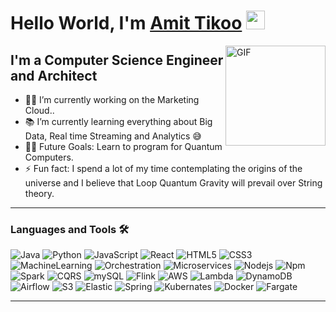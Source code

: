 # Hello World, I'm [Amit Tikoo][website] <img width="30px" src="https://media.tenor.com/images/3b388fe03da271d2674faf85eb7c3fcd/tenor.gif" />

<img align="right" alt="GIF" height="160px" src="https://media.giphy.com/media/JnAAgubIbtlEBS9XkM/giphy.gif" />

## I'm a Computer Science Engineer and Architect  

- 👨‍💻 I’m currently working on the Marketing Cloud..
- 📚 I’m currently learning everything about Big Data, Real time Streaming and Analytics 😅
- 💪🏼 Future Goals: Learn to program for Quantum Computers.
- ⚡ Fun fact: I spend a lot of my time contemplating the origins of the universe and I believe that Loop Quantum Gravity will prevail over String theory.

---

### Languages and Tools 🛠 

![Java](http://img.shields.io/badge/-Java-5B4638?style=flat-square&logo=java&logoColor=ffffff)
![Python](http://img.shields.io/badge/-Python-3776AB?style=flat-square&logo=python&logoColor=ffffff)
![JavaScript](https://img.shields.io/badge/-JavaScript-%23F7DF1C?style=flat-square&logo=javascript&logoColor=000000&labelColor=%23F7DF1C&color=%23FFCE5A)
![React](https://img.shields.io/badge/-React-61DAFB?style=flat-square&logo=react&logoColor=ffffff)
![HTML5](https://img.shields.io/badge/-HTML5-%23E44D27?style=flat-square&logo=html5&logoColor=ffffff)
![CSS3](https://img.shields.io/badge/-CSS3-%231572B6?style=flat-square&logo=css3)
![MachineLearning](https://img.shields.io/badge/-MachineLearning-%23CC6699?style=flat-square&logo=sass&logoColor=ffffff)
![Orchestration](https://img.shields.io/badge/-Orchestration-563D7C?style=flat-square&logo=Bootstrap)
![Microservices](https://img.shields.io/badge/-Microservices-000000?style=flat-square&logo=markdown)
![Nodejs](https://img.shields.io/badge/-Nodejs-339933?style=flat-square&logo=Node.js&logoColor=ffffff)
![Npm](https://img.shields.io/badge/-npm-CB3837?style=flat-square&logo=npm)
![Spark](https://img.shields.io/badge/-Spark-FFCA28?style=flat-square&logo=firebase&logoColor=ffffff)
![CQRS](https://img.shields.io/badge/-CQRS-181717?style=flat-square&logo=github)
![mySQL](https://img.shields.io/badge/-mySQL-FFCA28?style=flat-square&logo=firebase&logoColor=ffffff)
![Flink](https://img.shields.io/badge/-Flink-CC2927?style=flat-square&logo=microsoft-sql-server&logoColor=ffffff)
![AWS](https://img.shields.io/badge/-AWS-%23F05032?style=flat-square&logo=git&logoColor=%23ffffff)
![Lambda](https://img.shields.io/badge/-AWS-%23F05032?style=flat-square&logo=git&logoColor=%23ffffff)
![DynamoDB](https://img.shields.io/badge/-DynamoDB-FCA121?style=flat-square&logo=gitlab)
![Airflow](https://img.shields.io/badge/-Airflow-181717?style=flat-square&logo=github)
![S3](https://img.shields.io/badge/-S3-181717?style=flat-square&logo=github)
![Elastic](http://img.shields.io/badge/-Elastic-007ACC?style=flat-square&logo=visual-studio-code&logoColor=ffffff)
![Spring](http://img.shields.io/badge/-Spring-2C2255?style=flat-square&logo=eclipse&logoColor=ffffff)
![Kubernates](http://img.shields.io/badge/-Kubernates-5391FE?style=flat-square&logo=powershell&logoColor=ffffff)
![Docker](http://img.shields.io/badge/-Docker-0078D6?style=flat-square&logo=windows&logoColor=ffffff)
![Fargate](http://img.shields.io/badge/-Fargate-0078D6?style=flat-square&logo=windows&logoColor=ffffff)
<br/>

---

[website]: https://org62.lightning.force.com/lightning/r/User/0053y00000GNZA7AAP/view
[instagram]: https://www.instagram.com/iamyth
[linkedin]: https://www.linkedin.com/in/tikooamit/


